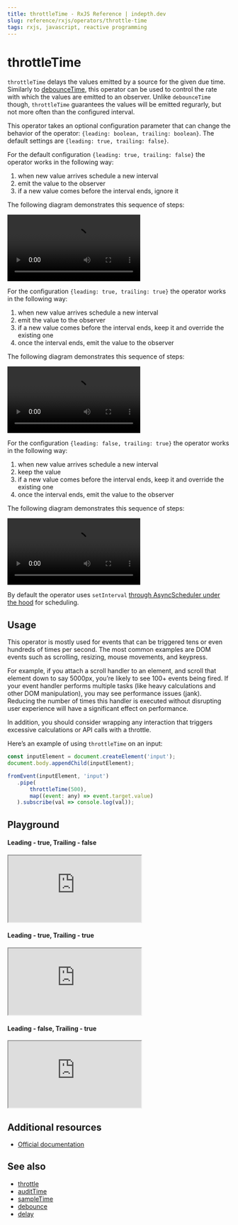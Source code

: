 ```yaml
---
title: throttleTime - RxJS Reference | indepth.dev
slug: reference/rxjs/operators/throttle-time
tags: rxjs, javascript, reactive programming
---
```


# throttleTime

`throttleTime` delays the values emitted by a source for the given due time. Similarly to [debounceTime](https://indepth.dev/reference/rxjs/operators/debounce-time), this operator can be used to control the rate with which the values are emitted to an observer. Unlike `debounceTime` though, `throttleTime` guarantees the values will be emitted regurarly, but not more often than the configured interval.

This operator takes an optional configuration parameter that can change the behavior of the operator: `{leading: boolean, trailing: boolean}`. The default settings are `{leading: true, trailing: false}`.

For the default configuration `{leading: true, trailing: false}` the operator works in the following way:

1. when new value arrives schedule a new interval
2. emit the value to the observer
3. if a new value comes before the interval ends, ignore it

The following diagram demonstrates this sequence of steps:

<video>
    <source src="https://images.indepth.dev/references/rxjs/operators/throttle-time-trailing-false.mp4" type="video/mp4">
</video>

For the configuration `{leading: true, trailing: true}` the operator works in the following way:

1. when new value arrives schedule a new interval
2. emit the value to the observer
3. if a new value comes before the interval ends, keep it and override the existing one
4. once the interval ends, emit the value to the observer

The following diagram demonstrates this sequence of steps:

<video>
    <source src="https://images.indepth.dev/references/rxjs/operators/throttle-time-true.mp4" type="video/mp4">
</video>

For the configuration `{leading: false, trailing: true}` the operator works in the following way:

1. when new value arrives schedule a new interval
2. keep the value
3. if a new value comes before the interval ends, keep it and override the existing one
4. once the interval ends, emit the value to the observer

The following diagram demonstrates this sequence of steps:

<video>
    <source src="https://images.indepth.dev/references/rxjs/operators/throttle-time-leading-false.mp4" type="video/mp4">
</video>

By default the operator uses `setInterval` [through AsyncScheduler under the hood](https://github.com/ReactiveX/rxjs/blob/9b708613cb7687647dc43c5e15b821e17ccc23ef/src/internal/operators/debounceTime.ts#L64) for scheduling.

## Usage
This operator is mostly used for events that can be triggered tens or even hundreds of times per second. The most common examples are DOM events such as scrolling, resizing, mouse movements, and keypress. 

For example, if you attach a scroll handler to an element, and scroll that element down to say 5000px, you’re likely to see 100+ events being fired. If your event handler performs multiple tasks (like heavy calculations and other DOM manipulation), you may see performance issues (jank). Reducing the number of times this handler is executed without disrupting user experience will have a significant effect on performance.

In addition, you should consider wrapping any interaction that triggers excessive calculations or API calls with a throttle.

Here’s an example of using `throttleTime` on an input:

```javascript
const inputElement = document.createElement('input');
document.body.appendChild(inputElement);

fromEvent(inputElement, 'input')
   .pipe(
       throttleTime(500),
       map((event: any) => event.target.value)
   ).subscribe(val => console.log(val));
```

## Playground

#### Leading - true, Trailing - false
<iframe src="https://stackblitz.com/edit/indepth-rxjs-throttletime-ltrue-tfalse?embed=1&file=index.ts"></iframe>

#### Leading - true, Trailing - true
<iframe src="https://stackblitz.com/edit/indepth-rxjs-throttletime-ltrue-ttrue?embed=1&file=index.ts"></iframe>

#### Leading - false, Trailing - true
<iframe src="https://stackblitz.com/edit/indepth-rxjs-throttletime-lfalse-ttrue?embed=1&file=index.ts"></iframe>

## Additional resources

- [Official documentation](https://rxjs.dev/api/operators/throttleTime)

## See also

- [throttle](https://indepth.dev/reference/rxjs/operators/throttle)
- [auditTime](https://indepth.dev/reference/rxjs/operators/audit-time)
- [sampleTime](https://indepth.dev/reference/rxjs/operators/sample-time)
- [debounce](https://indepth.dev/reference/rxjs/operators/debounce)
- [delay](https://indepth.dev/reference/rxjs/operators/delay)
